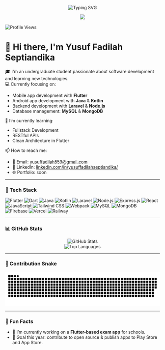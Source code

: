 <p align="center">
  <img src="https://readme-typing-svg.herokuapp.com?font=Fira+Code&size=24&pause=1000&color=00F7FF&center=true&vCenter=true&width=435&lines=Hi+there!+I'm+Yusuf+Fadilah+Septiandika;Flutter+%7C+Laravel+%7C+Node.js+Dev;Let's+build+something+awesome!+🚀" alt="Typing SVG" />
</p>

<p align="center">
  <img src="https://media.giphy.com/media/qgQUggAC3Pfv687qPC/giphy.gif" width="300" />
</p>

![Profile Views](https://komarev.com/ghpvc/?username=PucuBoy&style=flat-square&color=blue)

# 👋 Hi there, I'm Yusuf Fadilah Septiandika

🎓 I'm an undergraduate student passionate about software development and learning new technologies.  
💻 Currently focusing on:  
- Mobile app development with **Flutter**
- Android app development with **Java** & **Kotlin**
- Backend development with **Laravel** & **Node.js**
- Database management: **MySQL** & **MongoDB**

🌱 I’m currently learning:
- Fullstack Development
- RESTful APIs
- Clean Architecture in Flutter

📫 How to reach me:
- 📧 Email: yusuffadilah559@gmail.com
- 💼 LinkedIn: [linkedin.com/in/yusuffadilahseptiandika/](https://linkedin.com/in/yusuffadilahseptiandika/)
- 🌐 Portfolio: soon

---

### 🔧 Tech Stack

![Flutter](https://img.shields.io/badge/Flutter-02569B?logo=flutter&logoColor=white)
![Dart](https://img.shields.io/badge/Dart-0175C2?logo=dart&logoColor=white)
![Java](https://img.shields.io/badge/Java-ED8B00?logo=openjdk&logoColor=white)
![Kotlin](https://img.shields.io/badge/Kotlin-0095D5?logo=kotlin&logoColor=white)
![Laravel](https://img.shields.io/badge/Laravel-F55247?logo=laravel&logoColor=white)
![Node.js](https://img.shields.io/badge/Node.js-339933?logo=node.js&logoColor=white)
![Express.js](https://img.shields.io/badge/Express.js-000000?logo=express&logoColor=white)
![React](https://img.shields.io/badge/React-20232A?logo=react&logoColor=61DAFB)
![JavaScript](https://img.shields.io/badge/JavaScript-F7DF1E?logo=javascript&logoColor=black)
![Tailwind CSS](https://img.shields.io/badge/Tailwind%20CSS-06B6D4?logo=tailwindcss&logoColor=white)
![Webpack](https://img.shields.io/badge/Webpack-8DD6F9?logo=webpack&logoColor=black)
![MySQL](https://img.shields.io/badge/MySQL-4479A1?logo=mysql&logoColor=white)
![MongoDB](https://img.shields.io/badge/MongoDB-4EA94B?logo=mongodb&logoColor=white)
![Firebase](https://img.shields.io/badge/Firebase-FFCA28?logo=firebase&logoColor=black)
![Vercel](https://img.shields.io/badge/Vercel-000000?logo=vercel&logoColor=white)
![Railway](https://img.shields.io/badge/Railway-0B0D0E?logo=railway&logoColor=white)

---

### 📊 GitHub Stats

<p align="center">
  <img src="https://github-readme-stats.vercel.app/api?username=PucuBoy&show_icons=true&theme=tokyonight" alt="GitHub Stats" />
  <br/>
  <img src="https://github-readme-stats.vercel.app/api/top-langs/?username=PucuBoy&layout=compact&theme=tokyonight" alt="Top Languages" />
</p>

---

### 🐍 Contribution Snake

<p align="center">
  <img src="https://raw.githubusercontent.com/PucuBoy/snk/output/github-contribution-grid-snake-dark.svg" alt="Contribution Snake" />
</p>

---

### 🧠 Fun Facts

- 🔭 I’m currently working on a **Flutter-based exam app** for schools.
- 🏁 Goal this year: contribute to open source & publish apps to Play Store and App Store.
